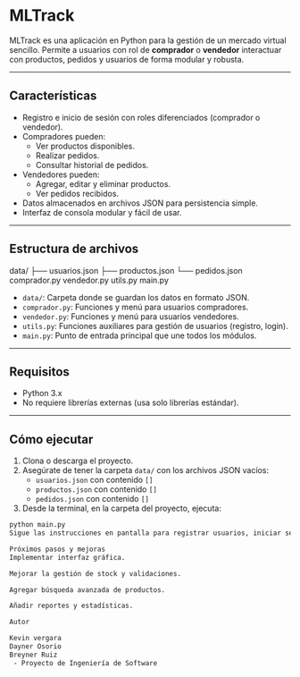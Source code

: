 # MLTrack

MLTrack es una aplicación en Python para la gestión de un mercado virtual sencillo. Permite a usuarios con rol de **comprador** o **vendedor** interactuar con productos, pedidos y usuarios de forma modular y robusta.

---

## Características

- Registro e inicio de sesión con roles diferenciados (comprador o vendedor).
- Compradores pueden:
  - Ver productos disponibles.
  - Realizar pedidos.
  - Consultar historial de pedidos.
- Vendedores pueden:
  - Agregar, editar y eliminar productos.
  - Ver pedidos recibidos.
- Datos almacenados en archivos JSON para persistencia simple.
- Interfaz de consola modular y fácil de usar.

---

## Estructura de archivos

data/
├── usuarios.json
├── productos.json
└── pedidos.json
comprador.py
vendedor.py
utils.py
main.py

- `data/`: Carpeta donde se guardan los datos en formato JSON.
- `comprador.py`: Funciones y menú para usuarios compradores.
- `vendedor.py`: Funciones y menú para usuarios vendedores.
- `utils.py`: Funciones auxiliares para gestión de usuarios (registro, login).
- `main.py`: Punto de entrada principal que une todos los módulos.

---

## Requisitos

- Python 3.x
- No requiere librerías externas (usa solo librerías estándar).

---

## Cómo ejecutar

1. Clona o descarga el proyecto.
2. Asegúrate de tener la carpeta `data/` con los archivos JSON vacíos:
   - `usuarios.json` con contenido `[]`
   - `productos.json` con contenido `[]`
   - `pedidos.json` con contenido `[]`
3. Desde la terminal, en la carpeta del proyecto, ejecuta:

```bash
python main.py
Sigue las instrucciones en pantalla para registrar usuarios, iniciar sesión y usar las funcionalidades según tu rol.

Próximos pasos y mejoras
Implementar interfaz gráfica.

Mejorar la gestión de stock y validaciones.

Agregar búsqueda avanzada de productos.

Añadir reportes y estadísticas.

Autor

Kevin vergara
Dayner Osorio
Breyner Ruiz
 - Proyecto de Ingeniería de Software
```
